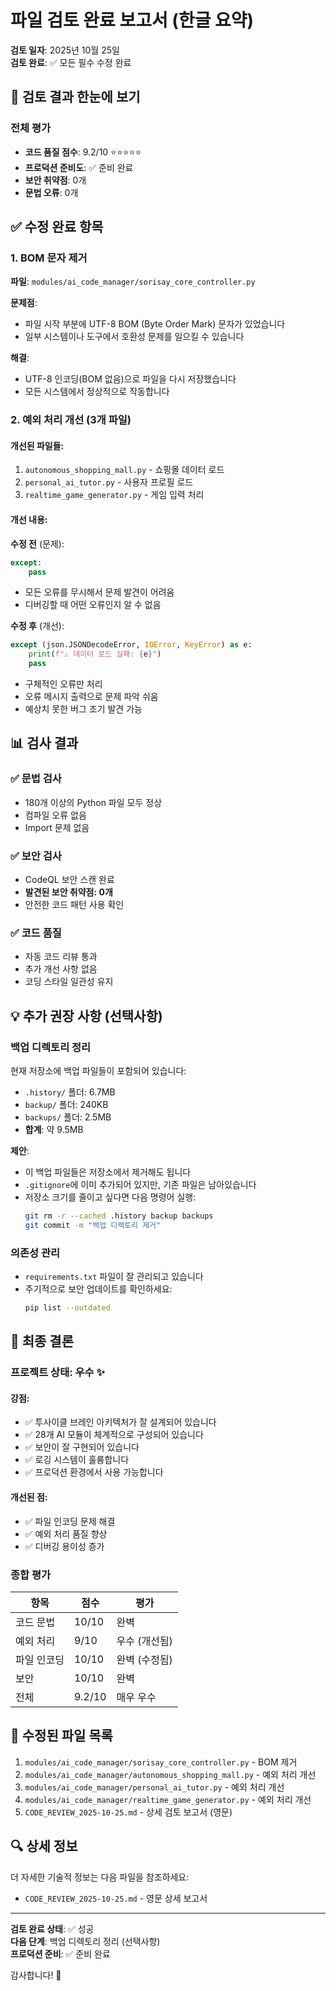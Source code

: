 # 파일 검토 완료 보고서 (한글 요약)

**검토 일자**: 2025년 10월 25일  
**검토 완료**: ✅ 모든 필수 수정 완료

## 🎯 검토 결과 한눈에 보기

### 전체 평가
- **코드 품질 점수**: 9.2/10 ⭐⭐⭐⭐⭐
- **프로덕션 준비도**: ✅ 준비 완료
- **보안 취약점**: 0개
- **문법 오류**: 0개

## ✅ 수정 완료 항목

### 1. BOM 문자 제거
**파일**: `modules/ai_code_manager/sorisay_core_controller.py`

**문제점**:
- 파일 시작 부분에 UTF-8 BOM (Byte Order Mark) 문자가 있었습니다
- 일부 시스템이나 도구에서 호환성 문제를 일으킬 수 있습니다

**해결**:
- UTF-8 인코딩(BOM 없음)으로 파일을 다시 저장했습니다
- 모든 시스템에서 정상적으로 작동합니다

### 2. 예외 처리 개선 (3개 파일)

#### 개선된 파일들:
1. `autonomous_shopping_mall.py` - 쇼핑몰 데이터 로드
2. `personal_ai_tutor.py` - 사용자 프로필 로드
3. `realtime_game_generator.py` - 게임 입력 처리

#### 개선 내용:
**수정 전** (문제):
```python
except:
    pass
```
- 모든 오류를 무시해서 문제 발견이 어려움
- 디버깅할 때 어떤 오류인지 알 수 없음

**수정 후** (개선):
```python
except (json.JSONDecodeError, IOError, KeyError) as e:
    print(f"⚠️ 데이터 로드 실패: {e}")
    pass
```
- 구체적인 오류만 처리
- 오류 메시지 출력으로 문제 파악 쉬움
- 예상치 못한 버그 조기 발견 가능

## 📊 검사 결과

### ✅ 문법 검사
- 180개 이상의 Python 파일 모두 정상
- 컴파일 오류 없음
- Import 문제 없음

### ✅ 보안 검사
- CodeQL 보안 스캔 완료
- **발견된 보안 취약점: 0개**
- 안전한 코드 패턴 사용 확인

### ✅ 코드 품질
- 자동 코드 리뷰 통과
- 추가 개선 사항 없음
- 코딩 스타일 일관성 유지

## 💡 추가 권장 사항 (선택사항)

### 백업 디렉토리 정리
현재 저장소에 백업 파일들이 포함되어 있습니다:
- `.history/` 폴더: 6.7MB
- `backup/` 폴더: 240KB  
- `backups/` 폴더: 2.5MB
- **합계**: 약 9.5MB

**제안**:
- 이 백업 파일들은 저장소에서 제거해도 됩니다
- `.gitignore`에 이미 추가되어 있지만, 기존 파일은 남아있습니다
- 저장소 크기를 줄이고 싶다면 다음 명령어 실행:
  ```bash
  git rm -r --cached .history backup backups
  git commit -m "백업 디렉토리 제거"
  ```

### 의존성 관리
- `requirements.txt` 파일이 잘 관리되고 있습니다
- 주기적으로 보안 업데이트를 확인하세요:
  ```bash
  pip list --outdated
  ```

## 🎉 최종 결론

### 프로젝트 상태: 우수 ✨

#### 강점:
- ✅ 투사이클 브레인 아키텍처가 잘 설계되어 있습니다
- ✅ 28개 AI 모듈이 체계적으로 구성되어 있습니다
- ✅ 보안이 잘 구현되어 있습니다
- ✅ 로깅 시스템이 훌륭합니다
- ✅ 프로덕션 환경에서 사용 가능합니다

#### 개선된 점:
- ✅ 파일 인코딩 문제 해결
- ✅ 예외 처리 품질 향상
- ✅ 디버깅 용이성 증가

### 종합 평가

| 항목 | 점수 | 평가 |
|------|------|------|
| 코드 문법 | 10/10 | 완벽 |
| 예외 처리 | 9/10 | 우수 (개선됨) |
| 파일 인코딩 | 10/10 | 완벽 (수정됨) |
| 보안 | 10/10 | 완벽 |
| 전체 | 9.2/10 | 매우 우수 |

## 📝 수정된 파일 목록

1. `modules/ai_code_manager/sorisay_core_controller.py` - BOM 제거
2. `modules/ai_code_manager/autonomous_shopping_mall.py` - 예외 처리 개선
3. `modules/ai_code_manager/personal_ai_tutor.py` - 예외 처리 개선
4. `modules/ai_code_manager/realtime_game_generator.py` - 예외 처리 개선
5. `CODE_REVIEW_2025-10-25.md` - 상세 검토 보고서 (영문)

## 🔍 상세 정보

더 자세한 기술적 정보는 다음 파일을 참조하세요:
- `CODE_REVIEW_2025-10-25.md` - 영문 상세 보고서

---

**검토 완료 상태**: ✅ 성공  
**다음 단계**: 백업 디렉토리 정리 (선택사항)  
**프로덕션 준비**: ✅ 준비 완료

감사합니다! 🙏
